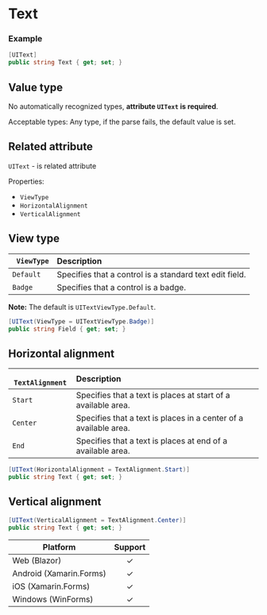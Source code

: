 # Text

###  Example
```csharp
[UIText]
public string Text { get; set; }
```

## Value type

No automatically recognized types, **attribute `UIText` is required**.

Acceptable types: Any type, if the parse fails, the default value is set.

## Related attribute

`UIText` - is related attribute

Properties:
- `ViewType`
- `HorizontalAlignment`
- `VerticalAlignment`

## View type

|` ViewType`    | Description | 
| ------------- |:------------- 
| `Default` | Specifies that a control is a standard text edit field. |
| `Badge` | Specifies that a control is a badge. |

**Note:** The default is `UITextViewType.Default`.

```csharp
[UIText(ViewType = UITextViewType.Badge)]
public string Field { get; set; }
```

## Horizontal alignment

|` TextAlignment` | Description | 
| ------------- |:------------- 
| `Start` | Specifies that a text is places at start of a available area. |
| `Center` | Specifies that a text is places in a center of a available area. |
| `End` | Specifies that a text is places at end of a available area. |

```csharp
[UIText(HorizontalAlignment = TextAlignment.Start)]
public string Text { get; set; }
```

## Vertical alignment

```csharp
[UIText(VerticalAlignment = TextAlignment.Center)]
public string Text { get; set; }
```

| Platform | Support | 
| -----------|:-------------:| 
| Web (Blazor) | &check; |
| Android (Xamarin.Forms) | &check; |
| iOS (Xamarin.Forms)| &check; |
| Windows (WinForms) | &check; |